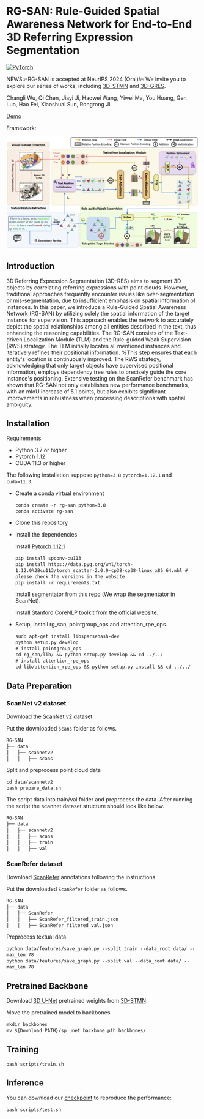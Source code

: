 # RG-SAN: Rule-Guided Spatial Awareness Network for End-to-End 3D Referring Expression Segmentation
[![PyTorch](https://img.shields.io/badge/PyTorch-1.12.1-%23EE4C2C.svg?style=&logo=PyTorch&logoColor=white)](https://pytorch.org/)

NEWS:🔥RG-SAN is accepted at NeurIPS 2024 (Oral)!🔥
We invite you to explore our series of works, including [3D-STMN](https://github.com/sosppxo/3D-STMN) and [3D-GRES](https://github.com/sosppxo/MDIN).

Changli Wu, Qi Chen, Jiayi Ji, Haowei Wang, Yiwei Ma, You Huang, Gen Luo, Hao Fei, Xiaoshuai Sun, Rongrong Ji

[Demo](https://stuxmueducn-my.sharepoint.com/personal/22920182204313_stu_xmu_edu_cn/_layouts/15/stream.aspx?id=%2Fpersonal%2F22920182204313%5Fstu%5Fxmu%5Fedu%5Fcn%2FDocuments%2FRG%2DSAN%2FDemo%5FRG%2DSAN%2Emp4&referrer=StreamWebApp%2EWeb&referrerScenario=AddressBarCopied%2Eview%2E24238020%2Db322%2D4ee0%2D99b8%2D5e531c67ffc5)

Framework:

<img src="docs\RG-SAN.png"/>

## Introduction
3D Referring Expression Segmentation (3D-RES) aims to segment 3D objects by correlating referring expressions with point clouds. However, traditional approaches frequently encounter issues like over-segmentation or mis-segmentation, due to insufficient emphasis on spatial information of instances. In this paper, we introduce a Rule-Guided Spatial Awareness Network  (RG-SAN) by utilizing solely the spatial information of the target instance for supervision. This approach enables the network to accurately depict the spatial relationships among all entities described in the text, thus enhancing the reasoning capabilities. The RG-SAN consists of the Text-driven Localization Module (TLM) and the Rule-guided Weak Supervision (RWS) strategy. The TLM initially locates all mentioned instances and iteratively refines their positional information. %This step ensures that each entity's location is continuously improved. The RWS strategy, acknowledging that only target objects have supervised positional information, employs dependency tree rules to precisely guide the core instance's positioning. Extensive testing on the ScanRefer benchmark has shown that RG-SAN not only establishes new performance benchmarks, with an mIoU increase of 5.1 points, but also exhibits significant improvements in robustness when processing descriptions with spatial ambiguity.

## Installation

Requirements

- Python 3.7 or higher
- Pytorch 1.12
- CUDA 11.3 or higher

The following installation suppose `python=3.8` `pytorch=1.12.1` and `cuda=11.3`.
- Create a conda virtual environment

  ```
  conda create -n rg-san python=3.8
  conda activate rg-san
  ```

- Clone this repository

- Install the dependencies

  Install [Pytorch 1.12.1](https://pytorch.org/)

  ```
  pip install spconv-cu113
  pip install https://data.pyg.org/whl/torch-1.12.0%2Bcu113/torch_scatter-2.0.9-cp38-cp38-linux_x86_64.whl # please check the versions in the website
  pip install -r requirements.txt
  ```

  Install segmentator from this [repo](https://github.com/Karbo123/segmentator) (We wrap the segmentator in ScanNet).
  
  Install Stanford CoreNLP toolkit from the [official website](https://stanfordnlp.github.io/CoreNLP/download.html).

- Setup, Install rg_san, pointgroup_ops and attention_rpe_ops.

  ```
  sudo apt-get install libsparsehash-dev
  python setup.py develop
  # install pointgroup_ops
  cd rg_san/lib/ && python setup.py develop && cd ../../
  # install attention_rpe_ops
  cd lib/attention_rpe_ops && python setup.py install && cd ../../
  ```

## Data Preparation

### ScanNet v2 dataset

Download the [ScanNet](http://www.scan-net.org/) v2 dataset.

Put the downloaded `scans` folder as follows.

```
RG-SAN
├── data
│   ├── scannetv2
│   │   ├── scans
```

Split and preprocess point cloud data

```
cd data/scannetv2
bash prepare_data.sh
```

The script data into train/val folder and preprocess the data. After running the script the scannet dataset structure should look like below.

```
RG-SAN
├── data
│   ├── scannetv2
│   │   ├── scans
│   │   ├── train
│   │   ├── val
```

### ScanRefer dataset
Download [ScanRefer](https://github.com/daveredrum/ScanRefer) annotations following the instructions.

Put the downloaded `ScanRefer` folder as follows.
```
RG-SAN
├── data
│   ├── ScanRefer
│   │   ├── ScanRefer_filtered_train.json
│   │   ├── ScanRefer_filtered_val.json
```
Preprocess textual data
```
python data/features/save_graph.py --split train --data_root data/ --max_len 78
python data/features/save_graph.py --split val --data_root data/ --max_len 78
```

## Pretrained Backbone

Download [3D U-Net](https://stuxmueducn-my.sharepoint.com/:f:/g/personal/22920182204313_stu_xmu_edu_cn/Em7yJHaCHAxFpM15uVwk9cgByDp-67lWQg59vkU-zokHYA?e=IuZV0D) pretrained weights from [3D-STMN](https://github.com/sosppxo/3D-STMN).

Move the pretrained model to backbones.
```
mkdir backbones
mv ${Download_PATH}/sp_unet_backbone.pth backbones/
```

## Training
```
bash scripts/train.sh
```

## Inference
You can download our [checkpoint](https://stuxmueducn-my.sharepoint.com/:f:/g/personal/22920182204313_stu_xmu_edu_cn/Eg54iH5XXDFErLI674r_dCEB_GCpHtf9g5U0WWBfvQvtqA?e=0qsifc) to reproduce the performance:
```
bash scripts/test.sh
```

